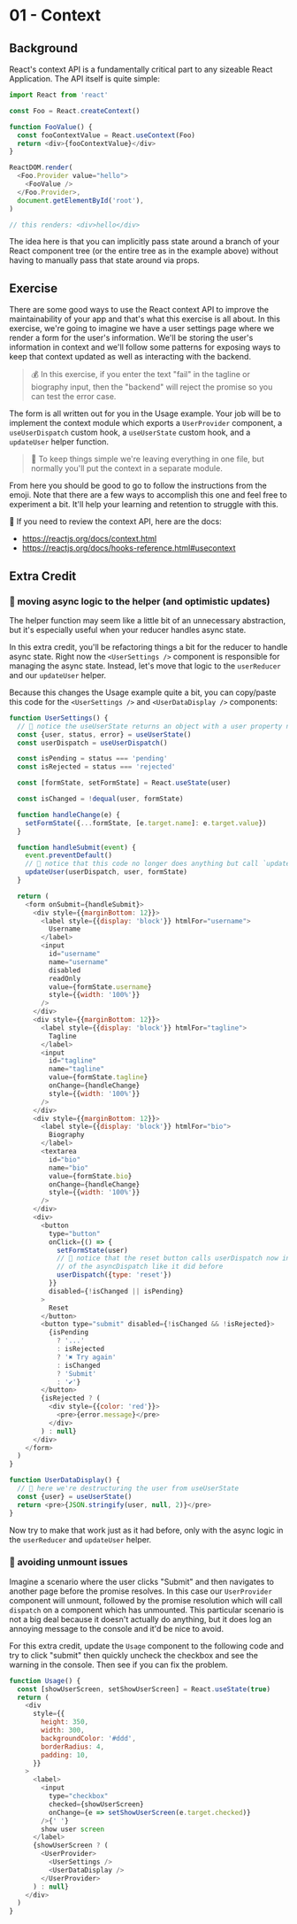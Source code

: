 # 01 - Context

## Background

React's context API is a fundamentally critical part to any sizeable React
Application. The API itself is quite simple:

```javascript
import React from 'react'

const Foo = React.createContext()

function FooValue() {
  const fooContextValue = React.useContext(Foo)
  return <div>{fooContextValue}</div>
}

ReactDOM.render(
  <Foo.Provider value="hello">
    <FooValue />
  </Foo.Provider>,
  document.getElementById('root'),
)

// this renders: <div>hello</div>
```

The idea here is that you can implicitly pass state around a branch of your
React component tree (or the entire tree as in the example above) without having
to manually pass that state around via props.

## Exercise

There are some good ways to use the React context API to improve the
maintainability of your app and that's what this exercise is all about. In this
exercise, we're going to imagine we have a user settings page where we render a
form for the user's information. We'll be storing the user's information in
context and we'll follow some patterns for exposing ways to keep that context
updated as well as interacting with the backend.

> 💰 In this exercise, if you enter the text "fail" in the tagline or biography
> input, then the "backend" will reject the promise so you can test the error
> case.

The form is all written out for you in the Usage example. Your job will be to
implement the context module which exports a `UserProvider` component, a
`useUserDispatch` custom hook, a `useUserState` custom hook, and a `updateUser`
helper function.

> 🦉 To keep things simple we're leaving everything in one file, but normally
> you'll put the context in a separate module.

From here you should be good to go to follow the instructions from the emoji.
Note that there are a few ways to accomplish this one and feel free to
experiment a bit. It'll help your learning and retention to struggle with this.

📜 If you need to review the context API, here are the docs:

- https://reactjs.org/docs/context.html
- https://reactjs.org/docs/hooks-reference.html#usecontext

## Extra Credit

### 💯 moving async logic to the helper (and optimistic updates)

The helper function may seem like a little bit of an unnecessary abstraction,
but it's especially useful when your reducer handles async state.

In this extra credit, you'll be refactoring things a bit for the reducer to
handle async state. Right now the `<UserSettings />` component is responsible
for managing the async state. Instead, let's move that logic to the
`userReducer` and our `updateUser` helper.

Because this changes the Usage example quite a bit, you can copy/paste this code
for the `<UserSettings />` and `<UserDataDisplay />` components:

```javascript
function UserSettings() {
  // 🦉 notice the useUserState returns an object with a user property now!
  const {user, status, error} = useUserState()
  const userDispatch = useUserDispatch()

  const isPending = status === 'pending'
  const isRejected = status === 'rejected'

  const [formState, setFormState] = React.useState(user)

  const isChanged = !dequal(user, formState)

  function handleChange(e) {
    setFormState({...formState, [e.target.name]: e.target.value})
  }

  function handleSubmit(event) {
    event.preventDefault()
    // 🦉 notice that this code no longer does anything but call `updateUser`
    updateUser(userDispatch, user, formState)
  }

  return (
    <form onSubmit={handleSubmit}>
      <div style={{marginBottom: 12}}>
        <label style={{display: 'block'}} htmlFor="username">
          Username
        </label>
        <input
          id="username"
          name="username"
          disabled
          readOnly
          value={formState.username}
          style={{width: '100%'}}
        />
      </div>
      <div style={{marginBottom: 12}}>
        <label style={{display: 'block'}} htmlFor="tagline">
          Tagline
        </label>
        <input
          id="tagline"
          name="tagline"
          value={formState.tagline}
          onChange={handleChange}
          style={{width: '100%'}}
        />
      </div>
      <div style={{marginBottom: 12}}>
        <label style={{display: 'block'}} htmlFor="bio">
          Biography
        </label>
        <textarea
          id="bio"
          name="bio"
          value={formState.bio}
          onChange={handleChange}
          style={{width: '100%'}}
        />
      </div>
      <div>
        <button
          type="button"
          onClick={() => {
            setFormState(user)
            // 🦉 notice that the reset button calls userDispatch now instead
            // of the asyncDispatch like it did before
            userDispatch({type: 'reset'})
          }}
          disabled={!isChanged || isPending}
        >
          Reset
        </button>
        <button type="submit" disabled={!isChanged && !isRejected}>
          {isPending
            ? '...'
            : isRejected
            ? '✖ Try again'
            : isChanged
            ? 'Submit'
            : '✔'}
        </button>
        {isRejected ? (
          <div style={{color: 'red'}}>
            <pre>{error.message}</pre>
          </div>
        ) : null}
      </div>
    </form>
  )
}

function UserDataDisplay() {
  // 🦉 here we're destructuring the user from useUserState
  const {user} = useUserState()
  return <pre>{JSON.stringify(user, null, 2)}</pre>
}
```

Now try to make that work just as it had before, only with the async logic in
the `userReducer` and `updateUser` helper.

### 💯 avoiding unmount issues

Imagine a scenario where the user clicks "Submit" and then navigates to another
page before the promise resolves. In this case our `UserProvider` component will
unmount, followed by the promise resolution which will call `dispatch` on a
component which has unmounted. This particular scenario is not a big deal
because it doesn't actually do anything, but it does log an annoying message to
the console and it'd be nice to avoid.

For this extra credit, update the `Usage` component to the following code and
try to click "submit" then quickly uncheck the checkbox and see the warning in
the console. Then see if you can fix the problem.

```javascript
function Usage() {
  const [showUserScreen, setShowUserScreen] = React.useState(true)
  return (
    <div
      style={{
        height: 350,
        width: 300,
        backgroundColor: '#ddd',
        borderRadius: 4,
        padding: 10,
      }}
    >
      <label>
        <input
          type="checkbox"
          checked={showUserScreen}
          onChange={e => setShowUserScreen(e.target.checked)}
        />{' '}
        show user screen
      </label>
      {showUserScreen ? (
        <UserProvider>
          <UserSettings />
          <UserDataDisplay />
        </UserProvider>
      ) : null}
    </div>
  )
}
```
